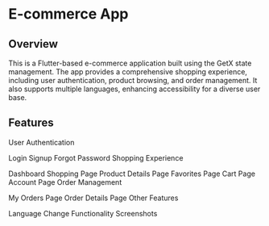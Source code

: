 # **E-commerce App**

## **Overview**

This is a Flutter-based e-commerce application built using the GetX state management. The app provides a comprehensive shopping experience, including user authentication, product browsing, and order management. It also supports multiple languages, enhancing accessibility for a diverse user base.

## **Features**
User Authentication

Login
Signup
Forgot Password
Shopping Experience

Dashboard
Shopping Page
Product Details Page
Favorites Page
Cart Page
Account Page
Order Management

My Orders Page
Order Details Page
Other Features

Language Change Functionality
Screenshots
